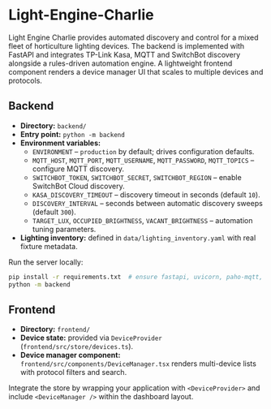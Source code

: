 # Light-Engine-Charlie

Light Engine Charlie provides automated discovery and control for a mixed fleet of horticulture lighting devices. The backend is implemented with FastAPI and integrates TP-Link Kasa, MQTT and SwitchBot discovery alongside a rules-driven automation engine. A lightweight frontend component renders a device manager UI that scales to multiple devices and protocols.

## Backend

* **Directory:** `backend/`
* **Entry point:** `python -m backend`
* **Environment variables:**
  * `ENVIRONMENT` – `production` by default; drives configuration defaults.
  * `MQTT_HOST`, `MQTT_PORT`, `MQTT_USERNAME`, `MQTT_PASSWORD`, `MQTT_TOPICS` – configure MQTT discovery.
  * `SWITCHBOT_TOKEN`, `SWITCHBOT_SECRET`, `SWITCHBOT_REGION` – enable SwitchBot Cloud discovery.
  * `KASA_DISCOVERY_TIMEOUT` – discovery timeout in seconds (default `10`).
  * `DISCOVERY_INTERVAL` – seconds between automatic discovery sweeps (default `300`).
  * `TARGET_LUX`, `OCCUPIED_BRIGHTNESS`, `VACANT_BRIGHTNESS` – automation tuning parameters.
* **Lighting inventory:** defined in `data/lighting_inventory.yaml` with real fixture metadata.

Run the server locally:

```bash
pip install -r requirements.txt  # ensure fastapi, uvicorn, paho-mqtt, python-kasa, requests, pyyaml are available
python -m backend
```

## Frontend

* **Directory:** `frontend/`
* **Device state:** provided via `DeviceProvider` (`frontend/src/store/devices.ts`).
* **Device manager component:** `frontend/src/components/DeviceManager.tsx` renders multi-device lists with protocol filters and search.

Integrate the store by wrapping your application with `<DeviceProvider>` and include `<DeviceManager />` within the dashboard layout.
